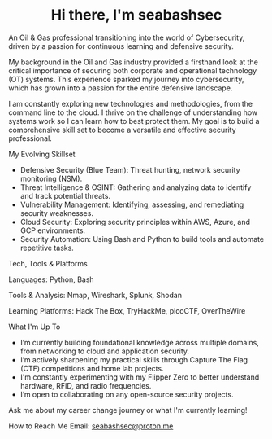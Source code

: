 <h1 align="center">Hi there, I'm seabashsec</h1>

An Oil & Gas professional transitioning into the world of Cybersecurity, driven by a passion for continuous learning and defensive security.


My background in the Oil and Gas industry provided a firsthand look at the critical importance of securing both corporate and operational technology (OT) systems. This experience sparked my journey into cybersecurity, which has grown into a passion for the entire defensive landscape.

I am constantly exploring new technologies and methodologies, from the command line to the cloud. I thrive on the challenge of understanding how systems work so I can learn how to best protect them. My goal is to build a comprehensive skill set to become a versatile and effective security professional.

My Evolving Skillset
* Defensive Security (Blue Team): Threat hunting, network security monitoring (NSM).
* Threat Intelligence & OSINT: Gathering and analyzing data to identify and track potential threats.
* Vulnerability Management: Identifying, assessing, and remediating security weaknesses.
* Cloud Security: Exploring security principles within AWS, Azure, and GCP environments.
* Security Automation: Using Bash and Python to build tools and automate repetitive tasks.

Tech, Tools & Platforms

Languages: Python, Bash

Tools & Analysis: Nmap, Wireshark, Splunk, Shodan

Learning Platforms: Hack The Box, TryHackMe, picoCTF, OverTheWire

What I'm Up To
* I’m currently building foundational knowledge across multiple domains, from networking to cloud and application security.
* I’m actively sharpening my practical skills through Capture The Flag (CTF) competitions and home lab projects.
* I'm constantly experimenting with my Flipper Zero to better understand hardware, RFID, and radio frequencies.
* I’m open to collaborating on any open-source security projects.

Ask me about my career change journey or what I'm currently learning!

How to Reach Me
Email: seabashsec@proton.me
